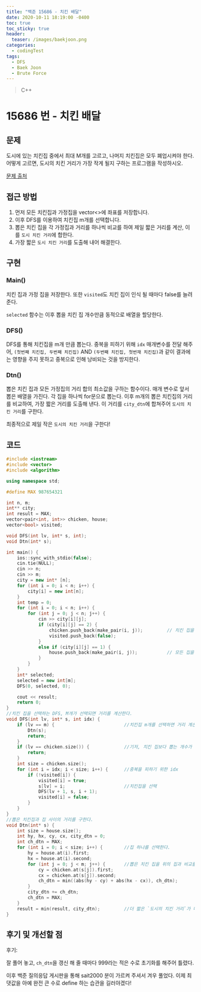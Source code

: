 ```yaml
---
title: "백준 15686 - 치킨 배달"
date: 2020-10-11 18:19:00 -0400
toc: true
toc_sticky: true
header:
  teaser: /images/baekjoon.png
categories: 
  - codingTest
tags:
  - DFS
  - Baek Joon
  - Brute Force
---
```


> C++ 

15686 번 - 치킨 배달
=============
 
## 문제
도시에 있는 치킨집 중에서 최대 M개를 고르고, 나머지 치킨집은 모두 폐업시켜야 한다. 어떻게 고르면, 도시의 치킨 거리가 가장 작게 될지 구하는 프로그램을 작성하시오.

[문제 출처](https://www.acmicpc.net/problem/15686)

## 접근 방법 

1. 먼저 모든 치킨집과 가정집을 vector<>에  좌표를 저장합니다.
2. 이후 DFS를 이용하여 치킨집 m개를 선택합니다.
3. 뽑은 치킨 집을 각 가정집과 거리를 하나씩 비교를 하여 제일 짧은 거리를 계산, 이를 `도시 치킨 거리`에 합한다.
4. 가장 짧은 `도시 치킨 거리`를 도출해 내어 해결한다.

## 구현

### Main()
치킨 집과 가정 집을 저장한다. 또한 `visited`도 치킨 집이 인식 될 때마다 false를 늘려준다.

`selected` 함수는 이후 뽑을 치킨 집 개수만큼 동적으로 배열을 할당한다.

### DFS()
DFS를 통해 치킨집을 m개 만큼 뽑는다.
중복을 피하기 위해 `idx` 매개변수를 전달 해주어, `(첫번째 치킨집, 두번째 치킨집)` AND `(두번째 치킨집, 첫번재 치킨집)`과 같이 결과에는 영향을 주지 못하고 중복으로 인해 낭비되는 것을 방지한다.

### Dtn()
뽑은 치킨 집과 모든 가정집의 거리 합의 최소값을 구하는 함수이다.
매개 변수로 앞서 뽑은 배열을 가진다.
각 집을 하나씩 for문으로 뽑는다. 이후 m개의 뽑은 치킨집의 거리를 비교하여, 가장 짧은 거리를 도출해 낸다. 이 거리를 `city_dtn`에 합쳐주어 `도시의 치킨 거리`를 구한다.

최종적으로 제일 작은 `도시의 치킨 거리`을 구한다!

## 코드 
```c++
#include <iostream>
#include <vector>
#include <algorithm>

using namespace std;

#define MAX 987654321

int n, m;
int** city;
int result = MAX;
vector<pair<int, int>> chicken, house;
vector<bool> visited;

void DFS(int lv, int* s, int);
void Dtn(int* s);

int main() {
	ios::sync_with_stdio(false);
	cin.tie(NULL);
	cin >> n;
	cin >> m;
	city = new int* [n];
	for (int i = 0; i < n; i++) {
		city[i] = new int[n];
	}
	int temp = 0;
	for (int i = 0; i < n; i++) {
		for (int j = 0; j < n; j++) {
			cin >> city[i][j];
			if (city[i][j] == 2) {
				chicken.push_back(make_pair(i, j));			// 치킨 집을 저장
				visited.push_back(false);
			}
			else if (city[i][j] == 1) {
				house.push_back(make_pair(i, j));			// 모든 집을 저장
			}
		}
	}
	int* selected;
	selected = new int[m];
	DFS(0, selected, 0);

	cout << result;
	return 0;
}
//치킨 집을 선택하는 DFS, M개가 선택되면 거리를 계산한다.
void DFS(int lv, int* s, int idx) {
	if (lv == m) {							//치킨집 m개를 선택하면 거리 계산으로 넘어감
		Dtn(s);
		return;
	}
	if (lv == chicken.size()) {				//기저, 치킨 집보다 뽑는 개수가 많은 것을 방지
		return;
	}
	int size = chicken.size();
	for (int i = idx; i < size; i++) {		//중복을 피하기 위한 idx
		if (!visited[i]) {
			visited[i] = true;
			s[lv] = i;						//치킨집을 선택
			DFS(lv + 1, s, i + 1);
			visited[i] = false;
		}
	}
}
//뽑은 치킨집과 집 사이의 거리를 구한다.
void Dtn(int* s) {
	int size = house.size();
	int hy, hx, cy, cx, city_dtn = 0;
	int ch_dtn = MAX;
	for (int i = 0; i < size; i++) {		//집 하나를 선택한다.
		hy = house.at(i).first;
		hx = house.at(i).second;
		for (int j = 0; j < m; j++) {		//뽑은 치킨 집을 위의 집과 비교를 하며, 제일 짧은 거리를 `도시의 치킨 거리`에 합한다.
			cy = chicken.at(s[j]).first;
			cx = chicken.at(s[j]).second;
			ch_dtn = min((abs(hy - cy) + abs(hx - cx)), ch_dtn);
		}
		city_dtn += ch_dtn;
		ch_dtn = MAX;
	}
	result = min(result, city_dtn);			//더 짧은 `도시의 치킨 거리`가 나오면 갱신한다.
}
```

## 후기 및 개선할 점

후기:

잘 풀어 놓고, `ch_dtn`을 갱신 해 줄 때마다 999라는 적은 수로 초기화를 해주어 틀렸다.

이후 백준 질의응답 게시판을 통해 sait2000 분이 가르켜 주셔서 겨우 풀었다.
이제 최댓값을 아예 완전 큰 수로 define 하는 습관을 길러야겠다!